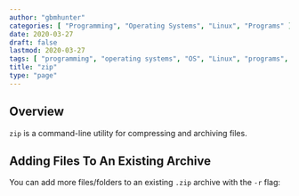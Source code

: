 ```yaml
---
author: "gbmhunter"
categories: [ "Programming", "Operating Systems", "Linux", "Programs" ]
date: 2020-03-27
draft: false
lastmod: 2020-03-27
tags: [ "programming", "operating systems", "OS", "Linux", "programs", "zip" ]
title: "zip"
type: "page"
---
```


## Overview

`zip` is a command-line utility for compressing and archiving files.

## Adding Files To An Existing Archive

You can add more files/folders to an existing `.zip` archive with the `-r` flag:

```bash

```